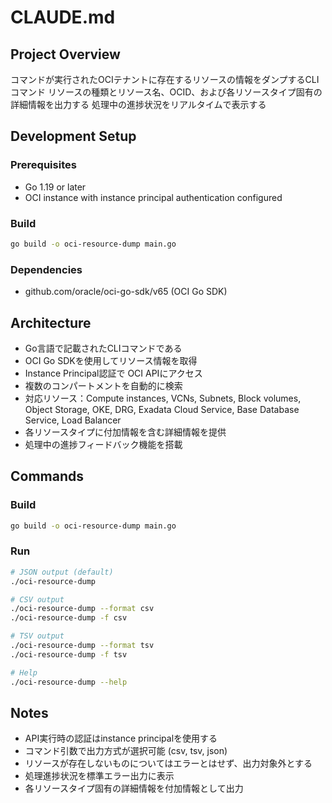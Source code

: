 # CLAUDE.md

## Project Overview

コマンドが実行されたOCIテナントに存在するリソースの情報をダンプするCLIコマンド
リソースの種類とリソース名、OCID、および各リソースタイプ固有の詳細情報を出力する
処理中の進捗状況をリアルタイムで表示する

## Development Setup

### Prerequisites
- Go 1.19 or later
- OCI instance with instance principal authentication configured

### Build
```bash
go build -o oci-resource-dump main.go
```

### Dependencies
- github.com/oracle/oci-go-sdk/v65 (OCI Go SDK)

## Architecture

- Go言語で記載されたCLIコマンドである
- OCI Go SDKを使用してリソース情報を取得
- Instance Principal認証で OCI APIにアクセス
- 複数のコンパートメントを自動的に検索
- 対応リソース：Compute instances, VCNs, Subnets, Block volumes, Object Storage, OKE, DRG, Exadata Cloud Service, Base Database Service, Load Balancer
- 各リソースタイプに付加情報を含む詳細情報を提供
- 処理中の進捗フィードバック機能を搭載

## Commands

### Build
```bash
go build -o oci-resource-dump main.go
```

### Run
```bash
# JSON output (default)
./oci-resource-dump

# CSV output
./oci-resource-dump --format csv
./oci-resource-dump -f csv

# TSV output
./oci-resource-dump --format tsv
./oci-resource-dump -f tsv

# Help
./oci-resource-dump --help
```

## Notes

- API実行時の認証はinstance principalを使用する
- コマンド引数で出力方式が選択可能 (csv, tsv, json)
- リソースが存在しないものについてはエラーとはせず、出力対象外とする
- 処理進捗状況を標準エラー出力に表示
- 各リソースタイプ固有の詳細情報を付加情報として出力
